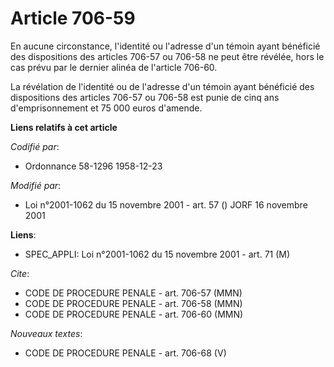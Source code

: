 # Article 706-59

En aucune circonstance, l'identité ou l'adresse d'un témoin ayant bénéficié des dispositions des articles 706-57 ou 706-58 ne
peut être révélée, hors le cas prévu par le dernier alinéa de l'article 706-60.

La révélation de l'identité ou de l'adresse d'un témoin ayant bénéficié des dispositions des articles 706-57 ou 706-58 est
punie de cinq ans d'emprisonnement et 75 000 euros d'amende.

**Liens relatifs à cet article**

_Codifié par_:

  - Ordonnance 58-1296 1958-12-23

_Modifié par_:

  - Loi n°2001-1062 du 15 novembre 2001 - art. 57 () JORF 16 novembre 2001

**Liens**:

  - SPEC_APPLI: Loi n°2001-1062 du 15 novembre 2001 - art. 71 (M)

_Cite_:

  - CODE DE PROCEDURE PENALE - art. 706-57 (MMN)
  - CODE DE PROCEDURE PENALE - art. 706-58 (MMN)
  - CODE DE PROCEDURE PENALE - art. 706-60 (MMN)

_Nouveaux textes_:

  - CODE DE PROCEDURE PENALE - art. 706-68 (V)
